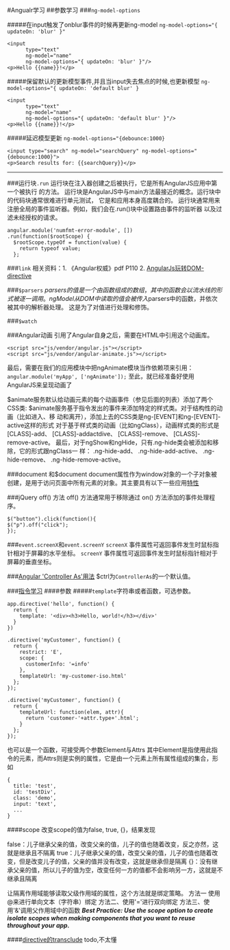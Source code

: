 #Angualr学习
##参数学习
###`ng-model-options`

#####在input触发了onblur事件的时候再更新ng-model
`ng-model-options="{ updateOn: 'blur' }"`
```
<input
      type="text"
      ng-model="name"
      ng-model-options="{ updateOn: 'blur' }"/>
<p>Hello {{name}}!</p>
```
#####保留默认的更新模型事件,并且当input失去焦点的时候,也更新模型
`ng-model-options="{ updateOn: 'default blur' }`
```
<input
      type="text"
      ng-model="name"
      ng-model-options="{ updateOn: 'default blur' }"/>
<p>Hello {{name}}!</p>
```
#####延迟模型更新
`ng-model-options="{debounce:1000}`
```
<input type="search" ng-model="searchQuery" ng-model-options="{debounce:1000}">
<p>Search results for: {{searchQuery}}</p>
```
-----
###运行块`.run`
运行块在注入器创建之后被执行，它是所有AngularJS应用中第一个被执行
的方法。
运行块是AngularJS中与main方法最接近的概念。运行块中的代码块通常很难进行单元测试，
它是和应用本身高度耦合的。
运行块通常用来注册全局的事件监听器。例如，我们会在.run()块中设置路由事件的监听器
以及过滤未经授权的请求。
```
angular.module('numfmt-error-module', [])
.run(function($rootScope) {
  $rootScope.typeOf = function(value) {
    return typeof value;
  };
```

###`link`
相关资料：1. 《Angular权威》pdf P110
2. [AngularJs玩转DOM-directive](https://segmentfault.com/a/1190000000417406)


###`$parsers`
$parsers的值是一个由函数组成的数组，其中的函数会以流水线的形式被逐一调用。
ngModel从DOM中读取的值会被传入$parsers中的函数，并依次被其中的解析器处理。
这是为了对值进行处理和修饰。

###`$watch`


###Angular动画
引用了Angular自身之后，需要在HTML中引用这个动画库。
```
<script src="js/vendor/angular.js"></script>
<script src="js/vendor/angular-animate.js"></script>
```
最后，需要在我们的应用模块中把ngAnimate模块当作依赖项来引用：
`angular.module('myApp', ['ngAnimate']);`
至此，就已经准备好使用AngularJS来呈现动画了

$animate服务默认给动画元素的每个动画事件（参见后面的列表）添加了两个CSS类:
$animate服务基于指令发出的事件来添加特定的样式类。对于结构性的动画（比如进入、移
动和离开），添加上去的CSS类是ng-[EVENT]和ng-[EVENT]-active这样的形式
对于基于样式类的动画（比如ngClass），动画样式类的形式是[CLASS]-add、 [CLASS]-addactdive、 [CLASS]-remove、 [CLASS]-remove-active。
最后，对于ngShow和ngHide，只有.ng-hide类会被添加和移除，它的形式跟ngClass一
样： .ng-hide-add、 .ng-hide-add-active、 .ng-hide-remove、 .ng-hide-remove-active。

###document 和$document
document属性作为window对象的一个子对象被创建，是用于访问页面中所有元素的对象。其主要具有以下一些应用[特性](http://www.jb51.net/article/31618.htm)

###jQuery off() 方法
off() 方法通常用于移除通过 on() 方法添加的事件处理程序。
```
$("button").click(function(){
$("p").off("click");
});
```

###`event.screenX`和`event.screenY`
`screenX` 事件属性可返回事件发生时鼠标指针相对于屏幕的水平坐标。
`screenY` 事件属性可返回事件发生时鼠标指针相对于屏幕的垂直坐标。

###[Angular 'Controller As'用法](http://www.coolskill.net/article/angularjs-controller-as.htm)
$ctrl为`ControllerAs`的一个默认值。

###[指令学习](https://segmentfault.com/a/1190000005851663)
####参数
#####`template`字符串或者函数，可选参数。
```
app.directive('hello', function() {
  return {
    template: '<div><h3>Hello, world!</h3></div>'
  }
})
```
```
.directive('myCustomer', function() {
  return {
    restrict: 'E',
    scope: {
      customerInfo: '=info'
    },
    templateUrl: 'my-customer-iso.html'
  };
});
```
```
.directive('myCustomer', function() {
  return {
    templateUrl: function(elem, attr){
      return 'customer-'+attr.type+'.html';
    }
  };
});
```
也可以是一个函数，可接受两个参数Element与Attrs
其中Element是指使用此指令的元素，而Attrs则是实例的属性，它是由一个元素上所有属性组成的集合，形如
```
{
  title: 'test',
  id: 'testDiv',
  class: 'demo',
  input: 'text',
  ...
}
```

####scope
改变scope的值为false, true, {}，结果发现

false：儿子继承父亲的值，改变父亲的值，儿子的值也随着改变，反之亦然，这就是继承且不隔离
true：儿子继承父亲的值，改变父亲的值，儿子的值也随着改变，但是改变儿子的值，父亲的值并没有改变，这就是继承但是隔离
{}：没有继承父亲的值，所以儿子的值为空，改变任何一方的值都不会影响另一方，这就是不继承且隔离

让隔离作用域能够读取父级作用域的属性，这个方法就是绑定策略。
方法一 使用@来进行单向文本（字符串）绑定
方法二、使用'='进行双向绑定
方法三、使用'&'调用父作用域中的函数
***Best Practice: Use the scope option to create isolate scopes when making components that you want to reuse throughout your app.***

####[directive的transclude](http://sentsin.com/web/494.html)
todo,不太懂

####
